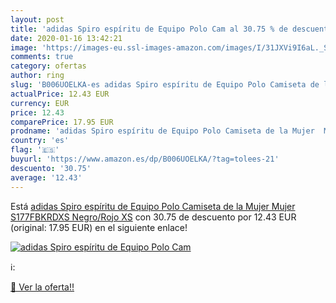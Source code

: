 ```yaml
---
layout: post
title: 'adidas Spiro espíritu de Equipo Polo Cam al 30.75 % de descuento'
date: 2020-01-16 13:42:21
image: 'https://images-eu.ssl-images-amazon.com/images/I/31JXVi9I6aL._SL200_.jpg'
comments: true
category: ofertas
author: ring
slug: 'B006UOELKA-es adidas Spiro espíritu de Equipo Polo Camiseta de la Mujer  Mujer  S177FBKRDXS  Negro/Rojo  XS'
actualPrice: 12.43 EUR
currency: EUR
price: 12.43
comparePrice: 17.95 EUR
prodname: 'adidas Spiro espíritu de Equipo Polo Camiseta de la Mujer  Mujer  S177FBKRDXS  Negro/Rojo  XS'
country: 'es'
flag: '🇪🇸'
buyurl: 'https://www.amazon.es/dp/B006UOELKA/?tag=tolees-21'
descuento: '30.75'
average: '12.43'
---
```


Está [adidas Spiro espíritu de Equipo Polo Camiseta de la Mujer  Mujer  S177FBKRDXS  Negro/Rojo  XS](https://www.amazon.es/dp/B006UOELKA/?tag=tolees-21) con 30.75 de descuento por 12.43 EUR (original: 17.95 EUR) en el siguiente enlace!

[![adidas Spiro espíritu de Equipo Polo Cam](https://images-eu.ssl-images-amazon.com/images/I/31JXVi9I6aL._SL200_.jpg)](https://www.amazon.es/dp/B006UOELKA/?tag=tolees-21)

ℹ️:


[🛒 Ver la oferta!!](https://www.amazon.es/dp/B006UOELKA/?tag=tolees-21)
